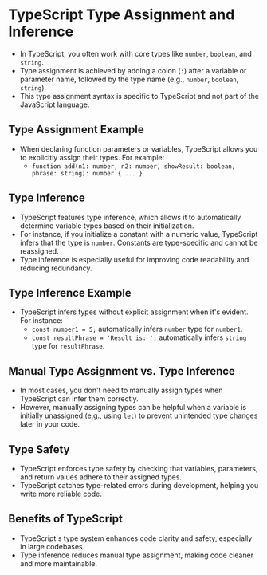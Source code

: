 # TypeScript Type Assignment and Inference

- In TypeScript, you often work with core types like `number`, `boolean`, and `string`.
- Type assignment is achieved by adding a colon (`:`) after a variable or parameter name, followed by the type name (e.g., `number`, `boolean`, `string`).
- This type assignment syntax is specific to TypeScript and not part of the JavaScript language.

## Type Assignment Example

- When declaring function parameters or variables, TypeScript allows you to explicitly assign their types. For example:
  - `function add(n1: number, n2: number, showResult: boolean, phrase: string): number { ... }`

## Type Inference

- TypeScript features type inference, which allows it to automatically determine variable types based on their initialization.
- For instance, if you initialize a constant with a numeric value, TypeScript infers that the type is `number`. Constants are type-specific and cannot be reassigned.
- Type inference is especially useful for improving code readability and reducing redundancy.

## Type Inference Example

- TypeScript infers types without explicit assignment when it's evident. For instance:
  - `const number1 = 5;` automatically infers `number` type for `number1`.
  - `const resultPhrase = 'Result is: ';` automatically infers `string` type for `resultPhrase`.

## Manual Type Assignment vs. Type Inference

- In most cases, you don't need to manually assign types when TypeScript can infer them correctly.
- However, manually assigning types can be helpful when a variable is initially unassigned (e.g., using `let`) to prevent unintended type changes later in your code.

## Type Safety

- TypeScript enforces type safety by checking that variables, parameters, and return values adhere to their assigned types.
- TypeScript catches type-related errors during development, helping you write more reliable code.

## Benefits of TypeScript

- TypeScript's type system enhances code clarity and safety, especially in large codebases.
- Type inference reduces manual type assignment, making code cleaner and more maintainable.
